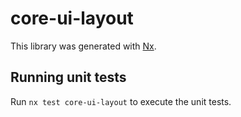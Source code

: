 # core-ui-layout

This library was generated with [Nx](https://nx.dev).

## Running unit tests

Run `nx test core-ui-layout` to execute the unit tests.
